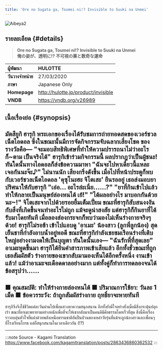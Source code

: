 ```yaml
---
title: 'Ore no Sugata ga, Toumei ni!? Invisible to Suuki na Unmei'
---
```


![Aibeya2](/img/visualnovel/preview/aibeya2.jpeg)

## รายละเอียด {#details}

> **Ore no Sugata ga, Toumei ni!? Invisible to Suuki na Unmei**  
> **俺の姿が、透明に!? 不可視の薬と数奇な運命**

| ผู้พัฒนา | HULOTTE |
| :---- | :---- |
| **วันวางจำหน่าย** | 27/03/2020 |
| **ภาษา** | Japanese Only |
| **Homepage** | http://hulotte.jp/product/invisible |
| **VNDB** | https://vndb.org/v26989 |

## เนื้อเรื่องย่อ {#synopsis}

มัตสึยูกิ ฮารุกิ พระเอกของเรื่องได้รับชมการถ่ายทอดสดของเวอร์ชวลเน็ตไอดอล ซึ่งในขณะนั้นมีการจัดกิจกรรมจับฉลากเสี่ยงโชค ของรางวัลคือ—
"จะมอบสิทธิพิเศษที่ทำให้ความปรารถนาไม่ว่าอะไรก็~ตาม เป็นจริงได้"
ฮารุกิเข้าร่วมกิจกรรมนี้ ผลปรากฎว่าเป็นผู้ชนะ!
ทันใดนั้นทางไอดอลก็ส่งข้อความมาหา
"ฉันจะไปหาเดี๋ยวนี้แหละ เจอกันนะจ๊ะ♪"
ไม่นานนัก เสียงกริ่งดังขึ้น เมื่อไปที่หน้าประตูก็พบกับเวอร์ชวลเน็ตไอดอล 'คุซุโนะฮะ จิโตเสะ' ยืนรออยู่ เธอส่งมอบยาปริศนาให้กับฮารุกิ
"เอ่อ… อะไรล่ะเนี่ย……?"
"ยาที่กินเข้าไปแล้วทำให้กลายเป็นมนุษย์ล่องหนได้ เย้!"
"ได้ผลอย่างไร มาบอกกันด้วยนะ~!" 
จิโตเสะจากไปด้วยรอยยิ้มเต็มเปี่ยม ขณะที่ฮารุกิสับสนงงงันกับสิ่งที่เกิดขึ้นจนทำอะไรไม่ถูก
แม้จะดูน่าสงสัย แต่ฮารุกิก็กินยาที่ได้รับมาโดยทันที
เมื่อลองส่องกระจกก็พบว่ามองไม่เห็นร่างกายจริงๆ ด้วย!
ฮารุกิไม่รอช้า เข้าไปแอบดู 'อาเมะ' น้องสาว (ลูกพี่ลูกน้อง) สุดเย็นชาที่กำลังอาบน้ำอยู่พอดี
ขณะที่ฮารุกิกำลังเชยชมเรือนร่างที่เติบใหญ่อย่างงามงดให้เป็นบุญตา ทันใดนั้นเอง—
"ฉันรักพี่ที่สุดเลย" อาเมะพูดขึ้นมา
ฮารุกิได้ยินคำสารภาพเข้าเสียแล้ว 
อีกทั้งชั่วขณะที่ถูกเธอสัมผัสตัว ร่างกายของเขากลับมามองเห็นได้อีกครั้งหนึ่ง งานเข้าแล้ว!
แม้ว่าอาเมะจะเดือดดาลอย่างมาก แต่ทั้งคู่ก็ทำการทดลองจนได้ข้อสรุปว่า……
-------------------------------
■ คุณสมบัติ: ทำให้ร่างกายล่องหนได้
■ ปริมาณการใช้ยา: วันละ 1 เม็ด
■ ข้อควรระวัง: ถ้าถูกสัมผัสร่างกาย ฤทธิ์ยาจะหายทันที
-------------------------------
ฮารุกิจึงจึงใช้ชีวิตแต่ละวันผ่านไปเพื่อแสวงหาความสนุกสนาน อีกทั้งยังดีใจอย่างยิ่งเมื่อมีสิ่งกระตุ้นปลุกเร้า ขณะที่อาเมะพยายามอย่างหนักเพื่อที่จะให้เขากลับมาเป็นคนดีมีศีลธรรมโดยเร็วที่สุด
สิ่งนี้คือเรื่องราวอบอุ่นหัวใจที่แฝงด้วยพลังเหนือธรรมชาติอันปั่นป่วนของเหล่าวัยรุ่นที่แม้จะถูกน้องสาวและเพื่อนๆ ที่โรงเรียนโกรธ แต่ก็สนุกสนานในเวลาเดียวกัน (!?)

---
:::note Source - Kagami Translation
https://www.facebook.com/kagamitranslation/posts/2863436860362532
:::